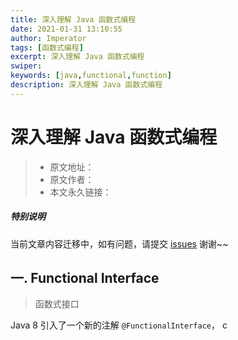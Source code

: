 ```yaml
---
title: 深入理解 Java 函数式编程
date: 2021-01-31 13:10:55
author: Imperator
tags: [函数式编程]
excerpt: 深入理解 Java 函数式编程
swiper:
keywords: [java,functional,function]
description: 深入理解 Java 函数式编程
---
```


#  深入理解 Java 函数式编程

> * 原文地址：[]()
> * 原文作者：[]()
> * 本文永久链接：[]()

##### **特别说明**

当前文章内容迁移中，如有问题，请提交 [issues](https://github.com/Starrier/starrier.github.io/issues) 谢谢~~


## 一. Functional Interface

> 函数式接口

Java 8 引入了一个新的注解 `@FunctionalInterface`，
c
